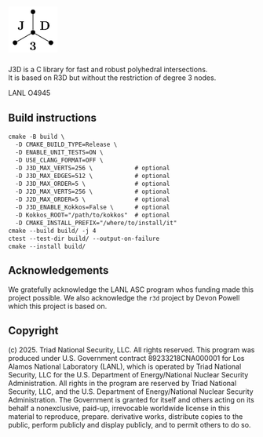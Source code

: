 # <img src="doc/logo.png" alt="logo" width="100">

J3D is a C library for fast and robust polyhedral intersections.<br>
It is based on R3D but without the restriction of degree 3 nodes.

LANL O4945

## Build instructions
```shell
cmake -B build \
  -D CMAKE_BUILD_TYPE=Release \
  -D ENABLE_UNIT_TESTS=ON \
  -D USE_CLANG_FORMAT=OFF \
  -D J3D_MAX_VERTS=256 \            # optional
  -D J3D_MAX_EDGES=512 \            # optional
  -D J3D_MAX_ORDER=5 \              # optional
  -D J2D_MAX_VERTS=256 \            # optional
  -D J2D_MAX_ORDER=5 \              # optional
  -D J3D_ENABLE_Kokkos=False \      # optional
  -D Kokkos_ROOT="/path/to/kokkos"  # optional
  -D CMAKE_INSTALL_PREFIX="/where/to/install/it"
cmake --build build/ -j 4
ctest --test-dir build/ --output-on-failure
cmake --install build/
```

## Acknowledgements
We gratefully acknowledge the LANL ASC program whos funding made this project possible.
We also acknowledge the `r3d` project by Devon Powell which this project is based on.

## Copyright
(c) 2025. Triad National Security, LLC. All rights reserved.
This program was produced under U.S. Government contract 89233218CNA000001
for Los Alamos National Laboratory (LANL), which is operated by Triad National
Security, LLC for the U.S. Department of Energy/National Nuclear Security
Administration. All rights in the program are reserved by Triad National Security,
LLC, and the U.S. Department of Energy/National Nuclear Security Administration.
The Government is granted for itself and others acting on its behalf a nonexclusive,
paid-up, irrevocable worldwide license in this material to reproduce, prepare.
derivative works, distribute copies to the public, perform publicly and display
publicly, and to permit others to do so.
